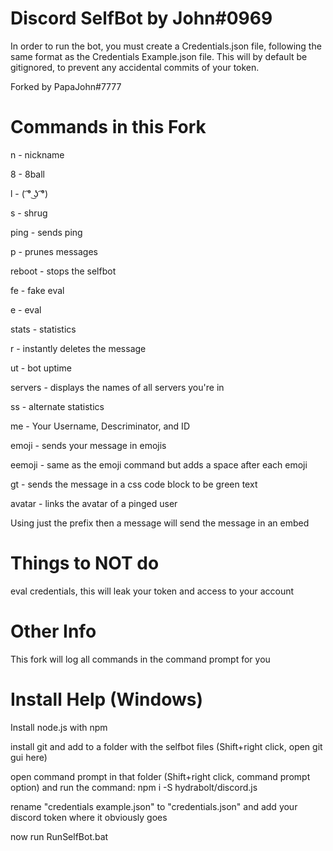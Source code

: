 # Discord SelfBot by John#0969
In order to run the bot, you must create a Credentials.json file, following the same format as the Credentials Example.json file. This will by default be gitignored, to prevent any accidental commits of your token.

Forked by PapaJohn#7777


# Commands in this Fork

n - nickname

8 - 8ball

l - ( ͡° ͜ʖ ͡°)

s - shrug

ping - sends ping

p - prunes messages

reboot - stops the selfbot

fe - fake eval

e - eval

stats - statistics

r - instantly deletes the message

ut - bot uptime 

servers - displays the names of all servers you're in

ss - alternate statistics

me - Your Username, Descriminator, and ID

emoji - sends your message in emojis

eemoji - same as the emoji command but adds a space after each emoji

gt - sends the message in a css code block to be green text

avatar - links the avatar of a pinged user



Using just the prefix then a message will send the message in an embed



# Things to NOT do

eval credentials, this will leak your token and access to your account

# Other Info

This fork will log all commands in the command prompt for you

# Install Help (Windows)
Install node.js with npm

install git and add to a folder with the selfbot files (Shift+right click, open git gui here)

open command prompt in that folder (Shift+right click, command prompt option) and run the command: npm i -S hydrabolt/discord.js

rename "credentials example.json" to "credentials.json" and add your discord token where it obviously goes

now run RunSelfBot.bat
